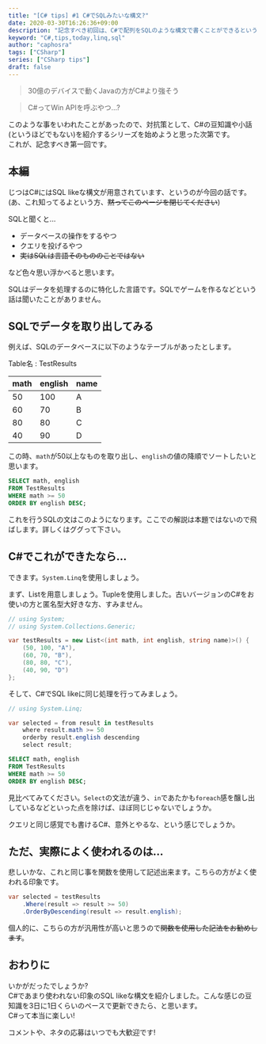 ```yaml
---
title: "[C# tips] #1 C#でSQLみたいな構文?"
date: 2020-03-30T16:26:36+09:00
description: "記念すべき初回は、C#で配列をSQLのような構文で書くことができるという、案外知られていないことを紹介したいと思います。"
keyword: "C#,tips,today,linq,sql"
author: "caphosra"
tags: ["CSharp"]
series: ["CSharp tips"]
draft: false
---
```


> 30億のデバイスで動くJavaの方がC#より強そう

> C#ってWin APIを呼ぶやつ...?

このような事をいわれたことがあったので、対抗策として、C#の豆知識や小話(というほどでもない)を紹介するシリーズを始めようと思った次第です。  
これが、記念すべき第一回です。

## 本編

じつはC#にはSQL likeな構文が用意されています、というのが今回の話です。(あ、これ知ってるよという方、~~黙ってこのページを閉じてください~~)

SQLと聞くと...

- データベースの操作をするやつ
- クエリを投げるやつ
- ~~実はSQLは言語そのもののことではない~~

など色々思い浮かべると思います。

SQLはデータを処理するのに特化した言語です。SQLでゲームを作るなどという話は聞いたことがありません。

## SQLでデータを取り出してみる

例えば、SQLのデータベースに以下のようなテーブルがあったとします。

Table名 : TestResults

|math|english|name|
|:-----|:-----|:-----|
|50|100|A|
|60|70|B|
|80|80|C|
|40|90|D|

この時、`math`が50以上なものを取り出し、`english`の値の降順でソートしたいと思います。

``` SQL
SELECT math, english
FROM TestResults
WHERE math >= 50
ORDER BY english DESC;
```

これを行うSQLの文はこのようになります。ここでの解説は本題ではないので飛ばします。詳しくはググって下さい。

## C#でこれができたなら...

できます。`System.Linq`を使用しましょう。

まず、Listを用意しましょう。Tupleを使用しました。古いバージョンのC#をお使いの方と匿名型大好きな方、すみません。

``` C#
// using System;
// using System.Collections.Generic;

var testResults = new List<(int math, int english, string name)>() {
    (50, 100, "A"),
    (60, 70, "B"),
    (80, 80, "C"),
    (40, 90, "D")
};
```

そして、C#でSQL likeに同じ処理を行ってみましょう。

``` C#
// using System.Linq;

var selected = from result in testResults
    where result.math >= 50
    orderby result.english descending
    select result;
```

``` SQL
SELECT math, english
FROM TestResults
WHERE math >= 50
ORDER BY english DESC;
```

見比べてみてください。`Select`の文法が違う、`in`であたかも`foreach`感を醸し出しているなどといった点を除けば、ほぼ同じじゃないでしょうか。

クエリと同じ感覚でも書けるC#、意外とやるな、という感じでしょうか。

## ただ、実際によく使われるのは...

悲しいかな、これと同じ事を関数を使用して記述出来ます。こちらの方がよく使われる印象です。

``` C#
var selected = testResults
    .Where(result => result >= 50)
    .OrderByDescending(result => result.english);
```

個人的に、こちらの方が汎用性が高いと思うので~~関数を使用した記法をお勧めします~~。

## おわりに

いかがだったでしょうか?  
C#であまり使われない印象のSQL likeな構文を紹介しました。こんな感じの豆知識を3日に1日くらいのペースで更新できたら、と思います。  
C#って本当に楽しい!

コメントや、ネタの応募はいつでも大歓迎です!
